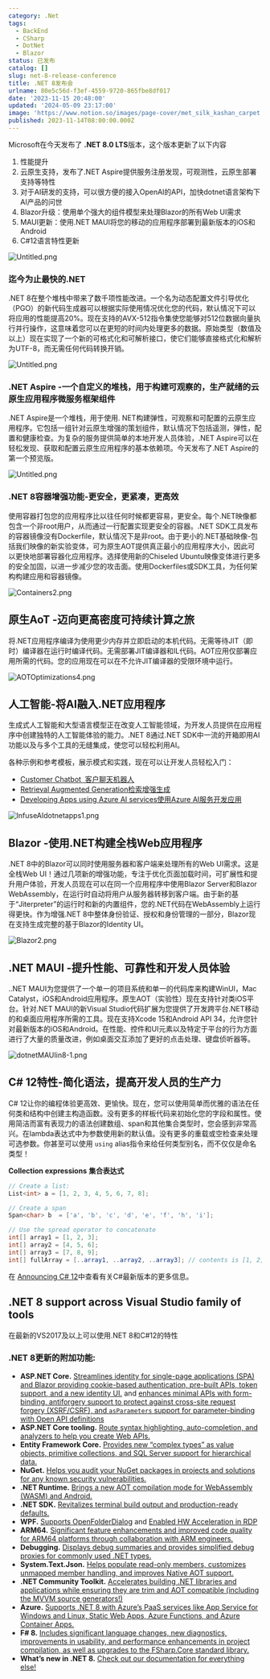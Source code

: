 ```yaml
---
category: .Net
tags:
  - BackEnd
  - CSharp
  - DotNet
  - Blazor
status: 已发布
catalog: []
slug: net-8-release-conference
title: .NET 8发布会
urlname: 80e5c56d-f3ef-4559-9720-865fbe8df017
date: '2023-11-15 20:48:00'
updated: '2024-05-09 23:17:00'
image: 'https://www.notion.so/images/page-cover/met_silk_kashan_carpet.jpg'
published: 2023-11-14T08:00:00.000Z
---
```


Microsoft在今天发布了 **.NET 8.0 LTS**版本，这个版本更新了以下内容

1. 性能提升
2. 云原生支持，发布了.NET Aspire提供服务注册发现，可观测性，云原生部署支持等特性
3. 对于AI研发的支持，可以很方便的接入OpenAI的API，加快dotnet语言架构下AI产品的问世
4. Blazor升级：使用单个强大的组件模型来处理Blazor的所有Web UI需求
5. MAUI更新：使用.NET MAUI将您的移动的应用程序部署到最新版本的iOS和Android
6. C#12语言特性更新

![Untitled.png](https://prod-files-secure.s3.us-west-2.amazonaws.com/5d24fe63-e567-4804-86f9-9fdc62e13082/10cda029-65af-4ea7-b30e-605b2d9e6c57/Untitled.png?X-Amz-Algorithm=AWS4-HMAC-SHA256&X-Amz-Content-Sha256=UNSIGNED-PAYLOAD&X-Amz-Credential=ASIAZI2LB466VKBHYV7Y%2F20250211%2Fus-west-2%2Fs3%2Faws4_request&X-Amz-Date=20250211T053739Z&X-Amz-Expires=3600&X-Amz-Security-Token=IQoJb3JpZ2luX2VjELX%2F%2F%2F%2F%2F%2F%2F%2F%2F%2FwEaCXVzLXdlc3QtMiJIMEYCIQCQfBzqb21%2BBtT6jXX2WyFsmimSOvZDeqw%2BjJpCB7SnjwIhAMbXhmHxZqmvss%2B245xKY9abAUOLJOqGkSY4AfRDek%2BCKogECM7%2F%2F%2F%2F%2F%2F%2F%2F%2F%2FwEQABoMNjM3NDIzMTgzODA1IgxkLNqPzHWYHqDmbI8q3ANtOxI%2FRKatUrnNOP8itUVWB8RHdDoOzjvyQ7FgpWdYYnBeyYpuS2pyPVBoVHilwzgk7YQoaS8Py4NGWVE6nuFCW9s6wWIS42lveLR5gfaYUH85qk7j1aqUUwskr2UtXrSMfeS0OzdRMZtX082s7pWYKaXfT%2FgVp9t%2BfUq4ESYhFwIfUjh4X3sjGEAd4xOIn%2F2P3wAWURTObDExZsANJ2RlG8oWwA4ZY6DXzv0CI4sSSE31xlFdk%2Ff4tdYm%2FOJeVHv0Q3EXIsOsbE6XKDV5GnERyNyifOyrCE%2BZxvdwrnqmGMN%2BlRFVOOZepIsresYYb2%2BaNjcuq%2Bk9HnzeO%2B69YJCDdEeamT%2BdSJ4uzaAczVziFBi1Gcwii2O8kz1hde6iLCAswCrSzi9nCpxXg5kz0BcFItJ1q05RFeIGZCNkuU2LYMBsKlb8QHg1KYTaMHAi0cdTvAmKA5TSgjbU7BbRVrD6Gqt8%2FdSQf54ixiXmZgUG8vwylItn0s65uCcIo3oqLj4plSwrAs7oXJOrk%2FZyTwT3B8HampDX6l%2FpUloWYBuqEQeVpfwgNHIu%2B18G9xx%2BPvATWDZQkc5a3Mo1lvf8zRNn%2ByTSWHUpYudQRNoo5fUJw8OT%2BHGBVvTPX7OHNDCYrKu9BjqkARHhU4alLigTKn6lcLmaBXhUTlCm%2Fbmdpo3yO6pqckObldDKIdHtwyOk89oMvFdXKKIbZ08PIfxZ9hywqF6wAdVErtmv%2FZmYtNh2chDTU5CaSIcaQ2TCpaEKDZvzvH2i44nzLUtES15K3%2BbzvrIADf6ZqVGrwxzNILaQZJUvq3vaQv55AogmyEZMbbYwtHJtXE71Lg%2FtlBo6qkdhcSMEiIs3c3vD&X-Amz-Signature=3057298b40dc7fbaf02e18fd203d879a29b2b0f8d000f0f3474669f9827d571d&X-Amz-SignedHeaders=host&x-id=GetObject)


### **迄今为止最快的.NET**


.NET 8在整个堆栈中带来了数千项性能改进。一个名为动态配置文件引导优化（PGO）的新代码生成器可以根据实际使用情况优化您的代码，默认情况下可以将应用的性能提高20%。现在支持的AVX-512指令集使您能够对512位数据向量执行并行操作，这意味着您可以在更短的时间内处理更多的数据。原始类型（数值及以上）现在实现了一个新的可格式化和可解析接口，使它们能够直接格式化和解析为UTF-8，而无需任何代码转换开销。


![Untitled.png](https://prod-files-secure.s3.us-west-2.amazonaws.com/5d24fe63-e567-4804-86f9-9fdc62e13082/edcbf140-d619-4389-a4a6-f97c113ab9f2/Untitled.png?X-Amz-Algorithm=AWS4-HMAC-SHA256&X-Amz-Content-Sha256=UNSIGNED-PAYLOAD&X-Amz-Credential=ASIAZI2LB466VKBHYV7Y%2F20250211%2Fus-west-2%2Fs3%2Faws4_request&X-Amz-Date=20250211T053739Z&X-Amz-Expires=3600&X-Amz-Security-Token=IQoJb3JpZ2luX2VjELX%2F%2F%2F%2F%2F%2F%2F%2F%2F%2FwEaCXVzLXdlc3QtMiJIMEYCIQCQfBzqb21%2BBtT6jXX2WyFsmimSOvZDeqw%2BjJpCB7SnjwIhAMbXhmHxZqmvss%2B245xKY9abAUOLJOqGkSY4AfRDek%2BCKogECM7%2F%2F%2F%2F%2F%2F%2F%2F%2F%2FwEQABoMNjM3NDIzMTgzODA1IgxkLNqPzHWYHqDmbI8q3ANtOxI%2FRKatUrnNOP8itUVWB8RHdDoOzjvyQ7FgpWdYYnBeyYpuS2pyPVBoVHilwzgk7YQoaS8Py4NGWVE6nuFCW9s6wWIS42lveLR5gfaYUH85qk7j1aqUUwskr2UtXrSMfeS0OzdRMZtX082s7pWYKaXfT%2FgVp9t%2BfUq4ESYhFwIfUjh4X3sjGEAd4xOIn%2F2P3wAWURTObDExZsANJ2RlG8oWwA4ZY6DXzv0CI4sSSE31xlFdk%2Ff4tdYm%2FOJeVHv0Q3EXIsOsbE6XKDV5GnERyNyifOyrCE%2BZxvdwrnqmGMN%2BlRFVOOZepIsresYYb2%2BaNjcuq%2Bk9HnzeO%2B69YJCDdEeamT%2BdSJ4uzaAczVziFBi1Gcwii2O8kz1hde6iLCAswCrSzi9nCpxXg5kz0BcFItJ1q05RFeIGZCNkuU2LYMBsKlb8QHg1KYTaMHAi0cdTvAmKA5TSgjbU7BbRVrD6Gqt8%2FdSQf54ixiXmZgUG8vwylItn0s65uCcIo3oqLj4plSwrAs7oXJOrk%2FZyTwT3B8HampDX6l%2FpUloWYBuqEQeVpfwgNHIu%2B18G9xx%2BPvATWDZQkc5a3Mo1lvf8zRNn%2ByTSWHUpYudQRNoo5fUJw8OT%2BHGBVvTPX7OHNDCYrKu9BjqkARHhU4alLigTKn6lcLmaBXhUTlCm%2Fbmdpo3yO6pqckObldDKIdHtwyOk89oMvFdXKKIbZ08PIfxZ9hywqF6wAdVErtmv%2FZmYtNh2chDTU5CaSIcaQ2TCpaEKDZvzvH2i44nzLUtES15K3%2BbzvrIADf6ZqVGrwxzNILaQZJUvq3vaQv55AogmyEZMbbYwtHJtXE71Lg%2FtlBo6qkdhcSMEiIs3c3vD&X-Amz-Signature=1ee73daaa509f05e3a98c2f1a303f8876d30b916420fd8af9148df170dce49d9&X-Amz-SignedHeaders=host&x-id=GetObject)


### **.NET Aspire -一个自定义的堆栈，用于构建可观察的，生产就绪的云原生应用程序微服务框架组件**


.NET Aspire是一个堆栈，用于使用. NET构建弹性，可观察和可配置的云原生应用程序。它包括一组针对云原生增强的策划组件，默认情况下包括遥测，弹性，配置和健康检查。为复杂的服务提供简单的本地开发人员体验，.NET Aspire可以在轻松发现、获取和配置云原生应用程序的基本依赖项。今天发布了.NET Aspire的第一个预览版。


![Untitled.png](https://prod-files-secure.s3.us-west-2.amazonaws.com/5d24fe63-e567-4804-86f9-9fdc62e13082/ff6a34d3-ac25-412d-9204-a7263d00528f/Untitled.png?X-Amz-Algorithm=AWS4-HMAC-SHA256&X-Amz-Content-Sha256=UNSIGNED-PAYLOAD&X-Amz-Credential=ASIAZI2LB466VKBHYV7Y%2F20250211%2Fus-west-2%2Fs3%2Faws4_request&X-Amz-Date=20250211T053739Z&X-Amz-Expires=3600&X-Amz-Security-Token=IQoJb3JpZ2luX2VjELX%2F%2F%2F%2F%2F%2F%2F%2F%2F%2FwEaCXVzLXdlc3QtMiJIMEYCIQCQfBzqb21%2BBtT6jXX2WyFsmimSOvZDeqw%2BjJpCB7SnjwIhAMbXhmHxZqmvss%2B245xKY9abAUOLJOqGkSY4AfRDek%2BCKogECM7%2F%2F%2F%2F%2F%2F%2F%2F%2F%2FwEQABoMNjM3NDIzMTgzODA1IgxkLNqPzHWYHqDmbI8q3ANtOxI%2FRKatUrnNOP8itUVWB8RHdDoOzjvyQ7FgpWdYYnBeyYpuS2pyPVBoVHilwzgk7YQoaS8Py4NGWVE6nuFCW9s6wWIS42lveLR5gfaYUH85qk7j1aqUUwskr2UtXrSMfeS0OzdRMZtX082s7pWYKaXfT%2FgVp9t%2BfUq4ESYhFwIfUjh4X3sjGEAd4xOIn%2F2P3wAWURTObDExZsANJ2RlG8oWwA4ZY6DXzv0CI4sSSE31xlFdk%2Ff4tdYm%2FOJeVHv0Q3EXIsOsbE6XKDV5GnERyNyifOyrCE%2BZxvdwrnqmGMN%2BlRFVOOZepIsresYYb2%2BaNjcuq%2Bk9HnzeO%2B69YJCDdEeamT%2BdSJ4uzaAczVziFBi1Gcwii2O8kz1hde6iLCAswCrSzi9nCpxXg5kz0BcFItJ1q05RFeIGZCNkuU2LYMBsKlb8QHg1KYTaMHAi0cdTvAmKA5TSgjbU7BbRVrD6Gqt8%2FdSQf54ixiXmZgUG8vwylItn0s65uCcIo3oqLj4plSwrAs7oXJOrk%2FZyTwT3B8HampDX6l%2FpUloWYBuqEQeVpfwgNHIu%2B18G9xx%2BPvATWDZQkc5a3Mo1lvf8zRNn%2ByTSWHUpYudQRNoo5fUJw8OT%2BHGBVvTPX7OHNDCYrKu9BjqkARHhU4alLigTKn6lcLmaBXhUTlCm%2Fbmdpo3yO6pqckObldDKIdHtwyOk89oMvFdXKKIbZ08PIfxZ9hywqF6wAdVErtmv%2FZmYtNh2chDTU5CaSIcaQ2TCpaEKDZvzvH2i44nzLUtES15K3%2BbzvrIADf6ZqVGrwxzNILaQZJUvq3vaQv55AogmyEZMbbYwtHJtXE71Lg%2FtlBo6qkdhcSMEiIs3c3vD&X-Amz-Signature=808071db12d2ef0112f2d9f1ef30f7c924cc438688417a6a4304631b4a4aa28b&X-Amz-SignedHeaders=host&x-id=GetObject)


### **.NET 8容器增强功能-更安全，更紧凑，更高效**


使用容器打包您的应用程序比以往任何时候都更容易，更安全。每个.NET映像都包含一个非root用户，从而通过一行配置实现更安全的容器。.NET SDK工具发布的容器镜像没有Dockerfile，默认情况下是非root。由于更小的.NET基础映像-包括我们映像的新实验变体，可为原生AOT提供真正最小的应用程序大小，因此可以更快地部署容器化应用程序。选择使用新的Chiseled Ubuntu映像变体进行更多的安全加固，以进一步减少您的攻击面。使用Dockerfiles或SDK工具，为任何架构构建应用和容器镜像。


![Containers2.png](https://devblogs.microsoft.com/dotnet/wp-content/uploads/sites/10/2023/11/Containers2.png)


## 原生AoT -迈向更高密度可持续计算之旅


将.NET应用程序编译为使用更少内存并立即启动的本机代码。无需等待JIT（即时）编译器在运行时编译代码。无需部署JIT编译器和IL代码。AOT应用仅部署应用所需的代码。您的应用现在可以在不允许JIT编译器的受限环境中运行。


![AOTOptimizations4.png](https://devblogs.microsoft.com/dotnet/wp-content/uploads/sites/10/2023/11/AOTOptimizations4.png)


## 人工智能-将AI融入.NET应用程序


生成式人工智能和大型语言模型正在改变人工智能领域，为开发人员提供在应用程序中创建独特的人工智能体验的能力。.NET 8通过.NET SDK中一流的开箱即用AI功能以及与多个工具的无缝集成，使您可以轻松利用AI。


各种示例和参考模板，展示模式和实践，现在可以让开发人员轻松入门：

- [Customer Chatbot](https://github.com/dotnet/eShop)[ ](https://github.com/dotnet/eShop)[ 客户聊天机器人](https://github.com/dotnet/eShop)
- [Retrieval Augmented Generation](https://github.com/Azure-Samples/azure-search-openai-demo-csharp)[检索增强生成](https://github.com/Azure-Samples/azure-search-openai-demo-csharp)
- [Developing Apps using Azure AI services](https://devblogs.microsoft.com/dotnet/demystifying-retrieval-augmented-generation-with-dotnet/)[使用Azure AI服务开发应用](https://devblogs.microsoft.com/dotnet/demystifying-retrieval-augmented-generation-with-dotnet/)

![InfuseAIdotnetapps1.png](https://devblogs.microsoft.com/dotnet/wp-content/uploads/sites/10/2023/11/InfuseAIdotnetapps1.png)


## Blazor -使用.NET构建全栈Web应用程序


.NET 8中的Blazor可以同时使用服务器和客户端来处理所有的Web UI需求。这是全栈Web UI！通过几项新的增强功能，专注于优化页面加载时间，可扩展性和提升用户体验，开发人员现在可以在同一个应用程序中使用Blazor Server和Blazor WebAssembly，在运行时自动将用户从服务器转移到客户端。由于新的基于“Jiterpreter”的运行时和新的内置组件，您的.NET代码在WebAssembly上运行得更快。作为增强.NET 8中整体身份验证、授权和身份管理的一部分，Blazor现在支持生成完整的基于Blazor的Identity UI。


![Blazor2.png](https://devblogs.microsoft.com/dotnet/wp-content/uploads/sites/10/2023/11/Blazor2.png)


## .NET MAUI -提升性能、可靠性和开发人员体验


..NET MAUI为您提供了一个单一的项目系统和单一的代码库来构建WinUI，Mac Catalyst，iOS和Android应用程序。原生AOT（实验性）现在支持针对类iOS平台。针对.NET MAUI的新Visual Studio代码扩展为您提供了开发跨平台.NET移动的和桌面应用程序所需的工具。现在支持Xcode 15和Android API 34，允许您针对最新版本的iOS和Android。在性能、控件和UI元素以及特定于平台的行为方面进行了大量的质量改进，例如桌面交互添加了更好的点击处理、键盘侦听器等。


![dotnetMAUIin8-1.png](https://devblogs.microsoft.com/dotnet/wp-content/uploads/sites/10/2023/11/dotnetMAUIin8-1.png)


## C# 12特性-简化语法，提高开发人员的生产力


C# 12让你的编程体验更高效、更愉快。现在，您可以使用简单而优雅的语法在任何类和结构中创建主构造函数。没有更多的样板代码来初始化您的字段和属性。使用简洁而富有表现力的语法创建数组、span和其他集合类型时，您会感到非常高兴。在lambda表达式中为参数使用新的默认值。没有更多的重载或空检查来处理可选参数。你甚至可以使用 `using` alias指令来给任何类型别名，而不仅仅是命名类型！


**Collection expressions** **集合表达式**


```c#
// Create a list:
List<int> a = [1, 2, 3, 4, 5, 6, 7, 8];

// Create a span
Span<char> b  = ['a', 'b', 'c', 'd', 'e', 'f', 'h', 'i'];

// Use the spread operator to concatenate
int[] array1 = [1, 2, 3];
int[] array2 = [4, 5, 6];
int[] array3 = [7, 8, 9];
int[] fullArray = [..array1, ..array2, ..array3]; // contents is [1, 2, 3, 4, 5, 6, 7, 8, 9]
```


在 [Announcing C# 12](https://devblogs.microsoft.com/dotnet/announcing-csharp-12)中查看有关C#最新版本的更多信息。


## .NET 8 support across Visual Studio family of tools


在最新的VS2017及以上可以使用.NET 8和C#12的特性


### .NET 8更新的附加功能:

- **ASP.NET Core.** [Streamlines identity for single-page applications (SPA) and Blazor providing cookie-based authentication, pre-built APIs, token support, and a new identity UI.](https://devblogs.microsoft.com/dotnet/whats-new-with-identity-in-dotnet-8/) and [enhances minimal APIs with form-binding, antiforgery support to protect against cross-site request forgery (XSRF/CSRF), and ](https://learn.microsoft.com/aspnet/core/release-notes/aspnetcore-8.0#minimal-apis)[`asParameters`](https://learn.microsoft.com/aspnet/core/release-notes/aspnetcore-8.0#minimal-apis)[ support for parameter-binding with Open API definitions](https://learn.microsoft.com/aspnet/core/release-notes/aspnetcore-8.0#minimal-apis)
- **ASP.NET Core tooling.** [Route syntax highlighting, auto-completion, and analyzers to help you create Web APIs.](https://devblogs.microsoft.com/dotnet/aspnet-core-route-tooling-dotnet-8/)
- **Entity Framework Core.** [Provides new “complex types” as value objects, primitive collections, and SQL Server support for hierarchical data.](https://devblogs.microsoft.com/dotnet/announcing-ef8-rc2/)
- **NuGet.** [Helps you audit your NuGet packages in projects and solutions for any known security vulnerabilities.](https://learn.microsoft.com/nuget/concepts/auditing-packages)
- **.NET Runtime.** [Brings a new AOT compilation mode for WebAssembly (WASM) and Android.](https://devblogs.microsoft.com/dotnet/announcing-dotnet-8-rc1/#androidstripilafteraot-mode-on-android)
- **.NET SDK.** [Revitalizes terminal build output and production-ready defaults.](https://learn.microsoft.com/dotnet/core/whats-new/dotnet-8#net-sdk)
- **WPF.** [Supports OpenFolderDialog](https://devblogs.microsoft.com/dotnet/wpf-file-dialog-improvements-in-dotnet-8/) and [Enabled HW Acceleration in RDP](https://devblogs.microsoft.com/dotnet/announcing-dotnet-8-rc1/#wpf-hardware-acceleration-in-rdp)
- **ARM64.** [Significant feature enhancements and improved code quality for ARM64 platforms through collaboration with ARM engineers.](https://devblogs.microsoft.com/dotnet/this-arm64-performance-in-dotnet-8/)
- **Debugging.** [Displays debug summaries and provides simplified debug proxies for commonly used .NET types.](https://devblogs.microsoft.com/dotnet/debugging-enhancements-in-dotnet-8/)
- **System.Text.Json.** [Helps populate read-only members, customizes unmapped member handling, and improves Native AOT support.](https://devblogs.microsoft.com/dotnet/system-text-json-in-dotnet-8/)
- **.NET Community Toolkit.** [Accelerates building .NET libraries and applications while ensuring they are trim and AOT compatible (including the MVVM source generators!)](https://devblogs.microsoft.com/dotnet/announcing-the-dotnet-community-toolkit-821/)
- **Azure.** [Supports .NET 8 with Azure’s PaaS services like App Service for Windows and Linux, Static Web Apps, Azure Functions, and Azure Container Apps.](https://aka.ms/appservice-dotnet8)
- **F# 8.** [Includes significant language changes, new diagnostics, improvements in usability, and performance enhancements in project compilation, as well as upgrades to the FSharp.Core standard library.](https://devblogs.microsoft.com/dotnet/announcing-fsharp-8/)
- **What’s new in .NET 8.** [Check out our documentation for everything else!](https://learn.microsoft.com/dotnet/core/whats-new/dotnet-8)
